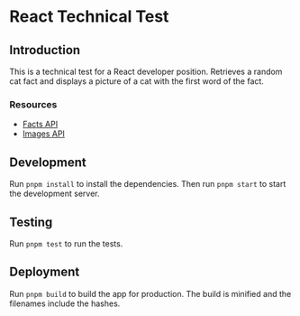 # React Technical Test

## Introduction

This is a technical test for a React developer position. Retrieves a random cat fact and displays a picture of a cat with the first word of the fact.

### Resources

- [Facts API](https://catfact.ninja/fact)
- [Images API](https://cataas.com/cat/says/hello)

## Development

Run `pnpm install` to install the dependencies. Then run `pnpm start` to start the development server.

## Testing

Run `pnpm test` to run the tests.

## Deployment

Run `pnpm build` to build the app for production. The build is minified and the filenames include the hashes.
